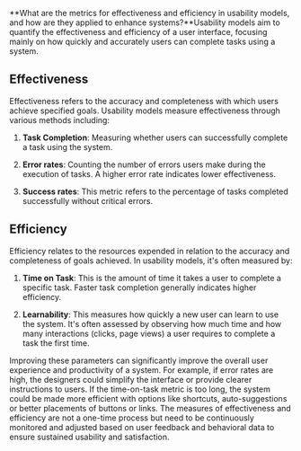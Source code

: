 **What are the metrics for effectiveness and efficiency in usability models, and how are they applied to enhance systems?**Usability models aim to quantify the effectiveness and efficiency of a user interface, focusing mainly on how quickly and accurately users can complete tasks using a system. 

## Effectiveness

Effectiveness refers to the accuracy and completeness with which users achieve specified goals. Usability models measure effectiveness through various methods including:

1. **Task Completion**: Measuring whether users can successfully complete a task using the system.

2. **Error rates**: Counting the number of errors users make during the execution of tasks. A higher error rate indicates lower effectiveness.

3. **Success rates**: This metric refers to the percentage of tasks completed successfully without critical errors.

## Efficiency

Efficiency relates to the resources expended in relation to the accuracy and completeness of goals achieved. In usability models, it's often measured by:

1. **Time on Task**: This is the amount of time it takes a user to complete a specific task. Faster task completion generally indicates higher efficiency.

2. **Learnability**: This measures how quickly a new user can learn to use the system. It's often assessed by observing how much time and how many interactions (clicks, page views) a user requires to complete a task the first time.

Improving these parameters can significantly improve the overall user experience and productivity of a system. For example, if error rates are high, the designers could simplify the interface or provide clearer instructions to users. If the time-on-task metric is too long, the system could be made more efficient with options like shortcuts, auto-suggestions or better placements of buttons or links. The measures of effectiveness and efficiency are not a one-time process but need to be continuously monitored and adjusted based on user feedback and behavioral data to ensure sustained usability and satisfaction.
